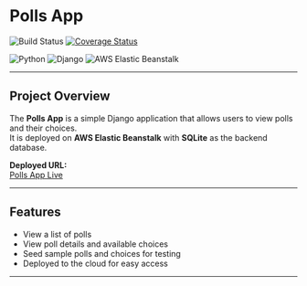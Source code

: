 # Polls App

![Build Status](https://app.travis-ci.com/meghapatil/SoftwareEngineering_Assignment1.svg?token=femJf7L7wQgHi3cCjt9R&branch=main)
[![Coverage Status](https://coveralls.io/repos/github/meghapatil/SoftwareEngineering_Assignment1/badge.svg?branch=main&cachebust=1)](https://coveralls.io/github/meghapatil/SoftwareEngineering_Assignment1?branch=main)


![Python](https://img.shields.io/badge/python-3.11-blue)
![Django](https://img.shields.io/badge/django-5.2.7-green)
![AWS Elastic Beanstalk](https://img.shields.io/badge/AWS-Elastic%20Beanstalk-orange)

---

## Project Overview
The **Polls App** is a simple Django application that allows users to view polls and their choices.  
It is deployed on **AWS Elastic Beanstalk** with **SQLite** as the backend database.

**Deployed URL:**  
[Polls App Live](http://polls-se-env.eba-2vxmtbk5.us-west-2.elasticbeanstalk.com/polls/)

---

## Features
- View a list of polls  
- View poll details and available choices  
- Seed sample polls and choices for testing  
- Deployed to the cloud for easy access  

---